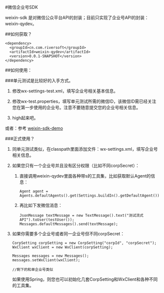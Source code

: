 #微信企业号SDK

weixin-sdk 是对微信公众平台API的封装；目前只实现了企业号API的封装：weixin-qydev。

##如何获取？

    <dependency>
      <groupId>cn.com.riversoft</groupId>
      <artifactId>weixin-qydev</artifactId>
      <version>0.0.1-SNAPSHOT</version>
    </dependency>

##如何使用：

###单元测试是比较好的入手方式。

1.	修改wx-settings-test.xml，填写企业号相关基本信息。

2.	修改wx-test.properties，填写单元测试所需的微信ID，该微信ID需已经关注您在第一步使用的企业号。注意不要随意提交您的企业号相关信息。

3.	high起来吧。

或者：参考 [weixin-sdk-demo](https://github.com/borball/weixin-sdk-demo "weixin-sdk-demo")

###正式使用？

1.	同单元测试类似，在classpath里面添加文件：wx-settings.xml，填写企业号相关信息。

2.	如果您只有一个企业号并且没有区分权限（比如不同corpSecret）：

	1.	直接调用weixin-qydev里面各种带s的工具集，比如获取默认Agent的信息：
	
	        Agent agent = Agents.defaultAgents().get(Settings.buildIn().getDefaultAgent());
    	
		
	2.	再比如下发微信消息：
	
			JsonMessage textMessage = new TextMessage().text("测试流式API").toUser(testUser());
	        Messages.defaultMessages().send(textMessage);


3.	如果你需要多个企业号或者同一企业号但不同corpSecret：

	    CorpSetting corpSetting = new CorpSetting("corpId", "corpSecret");
		WxClient wxClient = new WxClient(corpSetting);
	
	    Messages messages = new Messages();
		messages.setWxClient(wxClient);
	
		//剩下的和单企业号类似

	
	如果使用Spring，则您也可以初始化几套CorpSetting和WxClient和各种不同的工具集。
	
